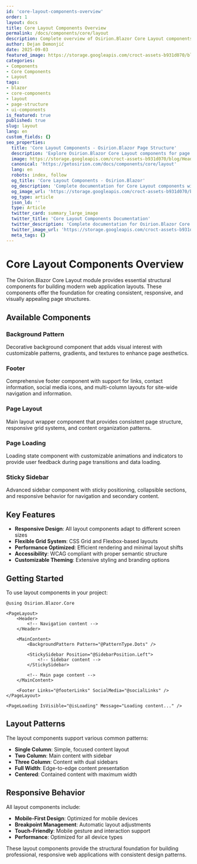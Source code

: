 ```yaml
---
id: 'core-layout-components-overview'
order: 1
layout: docs
title: Core Layout Components Overview
permalink: /docs/components/core/layout
description: Complete overview of Osirion.Blazor Core Layout components including background patterns, footers, page layouts, loading states, and sticky sidebars.
author: Dejan Demonjić
date: 2025-09-03
featured_image: https://storage.googleapis.com/croct-assets-b931d070/blog/Headless_CMS_within_the_React_framework_3_1_da922d2562/Headless_CMS_within_the_React_framework_3_1_da922d2562.png
categories:
- Components
- Core Components
- Layout
tags:
- blazor
- core-components
- layout
- page-structure
- ui-components
is_featured: true
published: true
slug: layout
lang: en
custom_fields: {}
seo_properties:
  title: 'Core Layout Components - Osirion.Blazor Page Structure'
  description: 'Explore Osirion.Blazor Core Layout components for page structure, backgrounds, footers, and loading states.'
  image: https://storage.googleapis.com/croct-assets-b931d070/blog/Headless_CMS_within_the_React_framework_3_1_da922d2562/Headless_CMS_within_the_React_framework_3_1_da922d2562.png
  canonical: 'https://getosirion.com/docs/components/core/layout'
  lang: en
  robots: index, follow
  og_title: 'Core Layout Components - Osirion.Blazor'
  og_description: 'Complete documentation for Core Layout components with page structure and UI patterns.'
  og_image_url: 'https://storage.googleapis.com/croct-assets-b931d070/blog/Headless_CMS_within_the_React_framework_3_1_da922d2562/Headless_CMS_within_the_React_framework_3_1_da922d2562.png'
  og_type: article
  json_ld: ''
  type: Article
  twitter_card: summary_large_image
  twitter_title: 'Core Layout Components Documentation'
  twitter_description: 'Complete documentation for Osirion.Blazor Core Layout components.'
  twitter_image_url: 'https://storage.googleapis.com/croct-assets-b931d070/blog/Headless_CMS_within_the_React_framework_3_1_da922d2562/Headless_CMS_within_the_React_framework_3_1_da922d2562.png'
  meta_tags: {}
---
```


# Core Layout Components Overview

The Osirion.Blazor Core Layout module provides essential structural components for building modern web application layouts. These components offer the foundation for creating consistent, responsive, and visually appealing page structures.

## Available Components

### Background Pattern
Decorative background component that adds visual interest with customizable patterns, gradients, and textures to enhance page aesthetics.

### Footer
Comprehensive footer component with support for links, contact information, social media icons, and multi-column layouts for site-wide navigation and information.

### Page Layout
Main layout wrapper component that provides consistent page structure, responsive grid systems, and content organization patterns.

### Page Loading
Loading state component with customizable animations and indicators to provide user feedback during page transitions and data loading.

### Sticky Sidebar
Advanced sidebar component with sticky positioning, collapsible sections, and responsive behavior for navigation and secondary content.

## Key Features

- **Responsive Design**: All layout components adapt to different screen sizes
- **Flexible Grid System**: CSS Grid and Flexbox-based layouts
- **Performance Optimized**: Efficient rendering and minimal layout shifts
- **Accessibility**: WCAG compliant with proper semantic structure
- **Customizable Theming**: Extensive styling and branding options

## Getting Started

To use layout components in your project:

```razor
@using Osirion.Blazor.Core

<PageLayout>
    <Header>
        <!-- Navigation content -->
    </Header>
    
    <MainContent>
        <BackgroundPattern Pattern="@PatternType.Dots" />
        
        <StickySidebar Position="@SidebarPosition.Left">
            <!-- Sidebar content -->
        </StickySidebar>
        
        <!-- Main page content -->
    </MainContent>
    
    <Footer Links="@footerLinks" SocialMedia="@socialLinks" />
</PageLayout>

<PageLoading IsVisible="@isLoading" Message="Loading content..." />
```

## Layout Patterns

The layout components support various common patterns:

- **Single Column**: Simple, focused content layout
- **Two Column**: Main content with sidebar
- **Three Column**: Content with dual sidebars
- **Full Width**: Edge-to-edge content presentation
- **Centered**: Contained content with maximum width

## Responsive Behavior

All layout components include:

- **Mobile-First Design**: Optimized for mobile devices
- **Breakpoint Management**: Automatic layout adjustments
- **Touch-Friendly**: Mobile gesture and interaction support
- **Performance**: Optimized for all device types

These layout components provide the structural foundation for building professional, responsive web applications with consistent design patterns.
